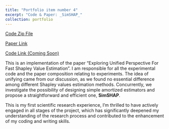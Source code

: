 ```yaml
---
title: "Portfolio item number 4"
excerpt: "Code & Paper: _SimSHAP_"
collection: portfolio
---
```


<a href="https://User-tian.github.io/files/SimSHAP.zip" target="_blank">Code Zip File</a>

[Paper Link](https://arxiv.org/abs/2311.01010)

[Code Link (Coming Soon)](https://github.com/User-tian/SimSHAP)

This is an implementation of the paper “Exploring Unified Perspective For Fast Shapley Value Estimation”. I am responsible for all the experimental code and the paper composition relating to experiments. The idea of unifying came from our discussion, as we found no essential difference among different Shapley values estimation methods. Concurrently, we investigate the possibility of designing simple amortized estimators and propose a straightforward and efficient one, **SimSHAP**. 

This is my first scientific research experience, I’m thrilled to have actively engaged in all stages of the project, which has significantly deepened my understanding of the research process and contributed to the enhancement of my coding and writing skills.
